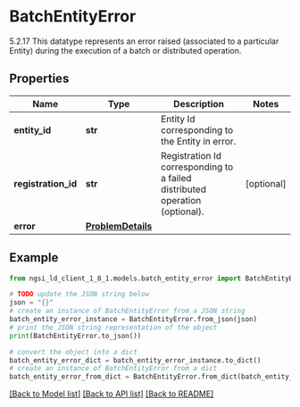 # BatchEntityError

5.2.17 This datatype represents an error raised (associated to a particular Entity) during the execution of a batch or distributed operation. 

## Properties

Name | Type | Description | Notes
------------ | ------------- | ------------- | -------------
**entity_id** | **str** | Entity Id corresponding to the Entity in error.  | 
**registration_id** | **str** | Registration Id corresponding to a failed distributed operation (optional).  | [optional] 
**error** | [**ProblemDetails**](ProblemDetails.md) |  | 

## Example

```python
from ngsi_ld_client_1_8_1.models.batch_entity_error import BatchEntityError

# TODO update the JSON string below
json = "{}"
# create an instance of BatchEntityError from a JSON string
batch_entity_error_instance = BatchEntityError.from_json(json)
# print the JSON string representation of the object
print(BatchEntityError.to_json())

# convert the object into a dict
batch_entity_error_dict = batch_entity_error_instance.to_dict()
# create an instance of BatchEntityError from a dict
batch_entity_error_from_dict = BatchEntityError.from_dict(batch_entity_error_dict)
```
[[Back to Model list]](../README.md#documentation-for-models) [[Back to API list]](../README.md#documentation-for-api-endpoints) [[Back to README]](../README.md)


